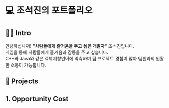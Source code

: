 # 💻 조석진의 포트폴리오
## 👨‍💻 Intro
안녕하십니까! __"사람들에게 즐거움을 주고 싶은 개발자"__ 조석진입니다.  
게임을 통해 사람들에게 즐거움과 감동을 주고 싶습니다.  
C++와 Java와 같은 객체지향언어에 익숙하며 팀 프로젝트 경험이 많아 팀원과의 원활한 소통이 가능합니다.
## 📁 Projects
## 1. Opportunity Cost
